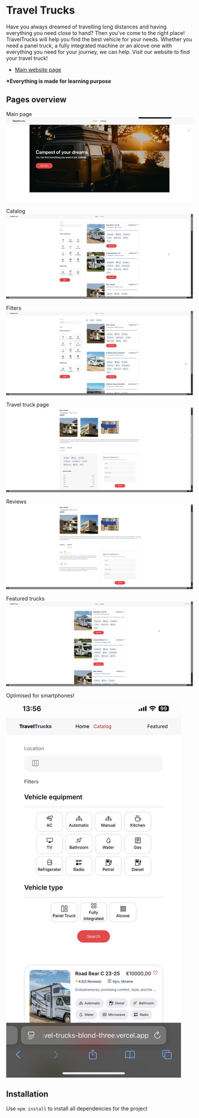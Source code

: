 # Travel Trucks

Have you always dreamed of travelling long distances and having everything you need close to hand? Then you've come to the right place! TravelTrucks will help you find the best vehicle for your needs. Whether you need a panel truck, a fully integrated machine or an alcove one with everything you need for your journey, we can help. Visit our website to find your travel truck! 

- [Main website page](https://travel-trucks-blond-three.vercel.app/) 

__*Everything is made for learning purpose__

## Pages overview

Main page
![Main page](./readmeFiles/main.png)

Catalog
![Catalog](./readmeFiles/catalog.png)

Filters
![Alt text](./readmeFiles/filters.png)

Travel truck page
![Alt text](./readmeFiles/travelTruckPage.png)

Reviews
![Alt text](./readmeFiles//reviews.png)

Featured trucks
![Alt text](./readmeFiles/featured.png)

Optimised for smartphones!
![Alt text](./readmeFiles/smartphone.png)

## Installation 

Use `npm install` to install all dependencies for the project
